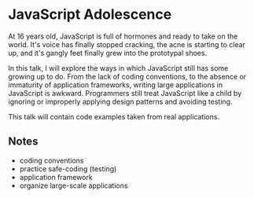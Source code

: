 # JavaScript Adolescence

At 16 years old, JavaScript is full of hormones and ready to take on the world. It's voice has finally stopped cracking, the acne is starting to clear up, and it's gangly feet finally grew into the prototypal shoes.

In this talk, I will explore the ways in which JavaScript still has some growing up to do. From the lack of coding conventions, to the absence or immaturity of application frameworks, writing large applications in JavaScript is awkward. Programmers still treat JavaScript like a child by ignoring or improperly applying design patterns and avoiding testing.

This talk will contain code examples taken from real applications.

## Notes

* coding conventions
* practice safe-coding (testing)
* application framework
* organize large-scale applications

